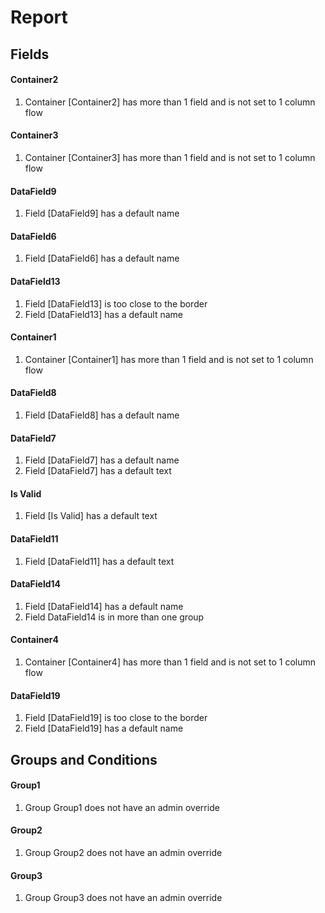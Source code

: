 # Report
## Fields
#### Container2
1. Container [Container2] has more than 1 field and is not set to 1 column flow
#### Container3
1. Container [Container3] has more than 1 field and is not set to 1 column flow
#### DataField9
1. Field [DataField9] has a default name
#### DataField6
1. Field [DataField6] has a default name
#### DataField13
1. Field [DataField13] is too close to the border
2. Field [DataField13] has a default name
#### Container1
1. Container [Container1] has more than 1 field and is not set to 1 column flow
#### DataField8
1. Field [DataField8] has a default name
#### DataField7
1. Field [DataField7] has a default name
2. Field [DataField7] has a default text
#### Is Valid
1. Field [Is Valid] has a default text
#### DataField11
1. Field [DataField11] has a default text
#### DataField14
1. Field [DataField14] has a default name
2. Field DataField14 is in more than one group
#### Container4
1. Container [Container4] has more than 1 field and is not set to 1 column flow
#### DataField19
1. Field [DataField19] is too close to the border
2. Field [DataField19] has a default name
## Groups and Conditions
#### Group1
1. Group Group1 does not have an admin override
#### Group2
1. Group Group2 does not have an admin override
#### Group3
1. Group Group3 does not have an admin override

